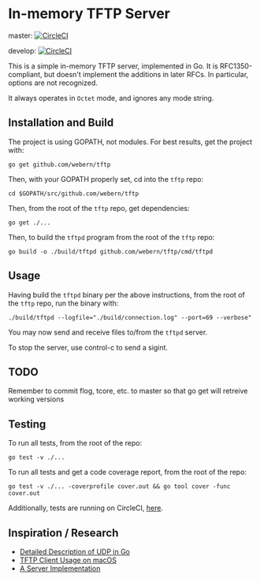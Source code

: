 In-memory TFTP Server
=====================

master: [![CircleCI](https://circleci.com/gh/webern/tftp/tree/master.svg?style=svg)](https://circleci.com/gh/webern/tftp/tree/master)

develop: [![CircleCI](https://circleci.com/gh/webern/tftp/tree/develop.svg?style=svg)](https://circleci.com/gh/webern/tftp/tree/develop)

This is a simple in-memory TFTP server, implemented in Go.  It is
RFC1350-compliant, but doesn't implement the additions in later RFCs.  In
particular, options are not recognized.

It always operates in `Octet` mode, and ignores any mode string.

Installation and Build
----------------------

The project is using GOPATH, not modules. For best results, get the project with:

`go get github.com/webern/tftp`

Then, with your GOPATH properly set, cd into the `tftp` repo:

`cd $GOPATH/src/github.com/webern/tftp`

Then, from the root of the `tftp` repo, get dependencies:

`go get ./...`

Then, to build the `tftpd` program from the root of the `tftp` repo:

`go build -o ./build/tftpd github.com/webern/tftp/cmd/tftpd`

Usage
-----

Having build the `tftpd` binary per the above instructions, from the root of the `tftp` repo, run the binary with:

`./build/tftpd --logfile="./build/connection.log" --port=69 --verbose"`

You may now send and receive files to/from the `tftpd` server.

To stop the server, use control-c to send a sigint.


TODO
----

Remember to commit flog, tcore, etc. to master so that go get will retreive working versions



Testing
-------
To run all tests, from the root of the repo:

`go test -v ./...`

To run all tests and get a code coverage report, from the root of the repo:

`go test -v ./... -coverprofile cover.out && go tool cover -func cover.out`

Additionally, tests are running on CircleCI, [here](https://circleci.com/gh/webern/tftp).

Inspiration / Research
----------------------

  * [Detailed Description of UDP in Go](https://ops.tips/blog/udp-client-and-server-in-go/)
  * [TFTP Client Usage on macOS](http://www.i-helpdesk.com.au/index.php?/Knowledgebase/Article/View/721/0/how-to-upgrade-router-firmware-via-tftp-using-mac-os-devices)
  * [A Server Implementation](https://github.com/shriganeshs/golang-tftp-server/blob/master/main.go)


